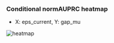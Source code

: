 ### Conditional normAUPRC heatmap

- X: eps_current, Y: gap_mu

![heatmap](/home/elicer/project_0814_2/results/20250819-071013/holdout/conditional_heatmap_eps_current_vs_gap_mu.png)
